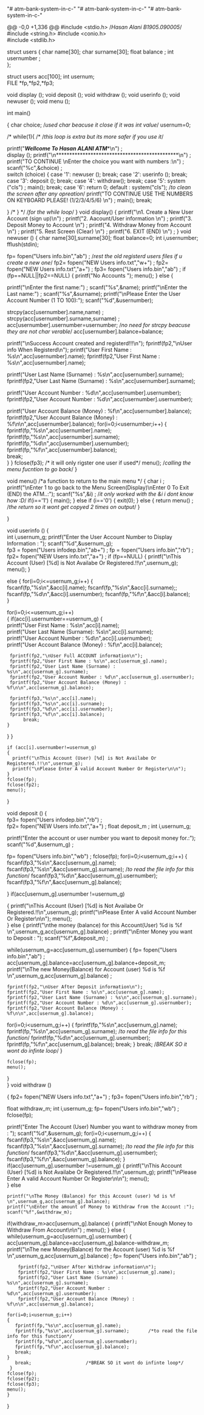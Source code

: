"# atm-bank-system-in-c-" 
"# atm-bank-system-in-c-" 
"# atm-bank-system-in-c-" 

@@ -0,0 +1,336 @@
#include <stdio.h>                   /*Hasan Alani  B1905.090005*/
#include <string.h>
#include <conio.h>   
#include <stdlib.h>
                                   
struct users 
{
 char name[30];
 char surname[30];
 float balance ;
 int usernumber ;		
};

struct users acc[100];
int usernum;  
FILE *fp,*fp2,*fp3;

void display ();
void deposit ();
void withdraw ();
void userinfo ();
void newuser ();
void menu ();
               
int main()

{
 char choice;                /*used char beacuse it close if it was int value*/
 usernum=0;
 
  /* while(1){ /*            /*this loop is extra but its more safer if you use it*/
   
 printf("*********Wellcome To Hasan ALANI ATM**********\n") ;	
 display ();
 printf("\n**********************************************\n") ;	
 printf("TO CONTINUE \nEnter the choice you want with numbers :\n") ; 
 scanf("%c",&choice) ;	
 switch (choice)
 {
  case '1':
  newuser ();
  break;
  case '2':
  userinfo ();
  break;
  case '3':
  deposit ();
  break;
  case '4':
  withdraw();
  break;
  case '5':
  system ("cls") ;
  main();
  break;
  case '6':
  return 0;
  default :
   system("cls");              /*to clean the screen after any opreation*/
   printf("TO CONTINUE USE THE NUMBERS ON KEYBOARD PLEASE! (1/2/3/4/5/6) \n") ;
   main();
   break;
 	
  } 
      /* } */                  /*for the while loop*/
}
 void display()
 {
 	printf("\n1. Create a New User Account (sign up)\n") ;
 	printf("2. Aacount/User information \n") ;
 	printf("3. Deposit Money to Account \n") ;
 	printf("4. Withdraw Money from Account \n") ;
 	printf("5. Rest Screen (Clear) \n") ;
 	printf("6. EXIT (END) \n") ;
 }
 void newuser ()
 { 
   char name[30],surname[30];
   float balance=0;
   int i,usernumber;
   fflush(stdin);
  	 
   fp= fopen("Users info.bin","ab") ;  /*rest the old registerd users files if u create a new one*/
   fp2= fopen("NEW Users info.txt","w+") ;
   fp2= fopen("NEW Users info.txt","a+") ;
   fp3= fopen("Users info.bin","ab") ; 
   if (fp==NULL||fp2==NULL)
  {
  	printf("No Accounts ");
  	menu();
  }
   else {
   
   printf("\nEnter the first name:") ;
   scanf("%s",&name);
   printf("\nEnter the Last name:") ;
   scanf("%s",&surname);
   printf("\nPlease Enter the User Account Number (1 TO 100):");
   scanf("%d",&usernumber);
   
   strcpy(acc[usernumber].name,name) ;
   strcpy(acc[usernumber].surname,surname) ;
   acc[usernumber].usernumber=usernumber;  /*no need for strcpy beacuse they are not char verable*/
   acc[usernumber].balance=balance;        
                         
	
   printf("\nSuccess Account created and registerd!!!\n");
   fprintf(fp2,"\nUser info When Registerd\n");
   printf("User First Name : %s\n",acc[usernumber].name);
   fprintf(fp2,"User First Name : %s\n",acc[usernumber].name);
   
   printf("User Last Name (Surname) : %s\n",acc[usernumber].surname);	
  fprintf(fp2,"User Last Name (Surname) : %s\n",acc[usernumber].surname);
  
   printf("User Account Number : %d\n",acc[usernumber].usernumber);
   fprintf(fp2,"User Account Number : %d\n",acc[usernumber].usernumber);
   
   printf("User Account Balance (Money) : %f\n",acc[usernumber].balance);  
  fprintf(fp2,"User Account Balance (Money) : %f\n\n",acc[usernumber].balance); 
  for(i=0;i<usernumber;i++)
   { 
	 fprintf(fp,"%s\n",acc[usernumber].name);
    fprintf(fp,"%s\n",acc[usernumber].surname);       
    fprintf(fp,"%d\n",acc[usernumber].usernumber);    
    fprintf(fp,"%f\n",acc[usernumber].balance);    
	break;                                                   	
  }
}
 fclose(fp3); /*  it will only rigster one user if used*/
   menu();              /*calling the menu fucntion to go back*/
 }
 
 void menu()           /*a function to return to the main menu */
 { 
  char i ;
  printf("\nEnter  1  to go back to the Menu Screen(Display)\nEnter 0 To Exit (END) the ATM..:");
  scanf("%s",&i) ; /*it only worked with the &i i dont know how :D*/
  if(i=='1')
  {
  	main();
  }
  else if (i=='0')
  {
  	exit(0);
  }
   else 
  {
  	return menu() ; /*the return so it wont get copyed 2 times on output*/
  }
 	
 }
 
 void userinfo () 
{		
int i,usernum_g;
printf("Enter the User Account Number to Display Information :  ");
scanf("%d",&usernum_g);	  
fp3 = fopen("Users infodep.bin","ab+") ; 
fp = fopen("Users info.bin","rb") ; 
fp2= fopen("NEW Users info.txt","a+") ;
  if (fp==NULL)
  { 
  	printf("\nThis Account (User) [%d] is Not Availabe Or Registered.!!\n",usernum_g);
  	menu();
  }
  
  else 
   {
  for(i=0;i<=usernum_g;i++)
  {		
		fscanf(fp,"%s\n",&acc[i].name);	
		fscanf(fp,"%s\n",&acc[i].surname);;	
	  	fscanf(fp,"%d\n",&acc[i].usernumber);
		fscanf(fp,"%f\n",&acc[i].balance);	      
  } 
   
 for(i=0;i<=usernum_g;i++)  
  {
    if(acc[i].usernumber==usernum_g)
	{  
	 printf("User First Name : %s\n",acc[i].name);		
	 printf("User Last Name (Surname): %s\n",acc[i].surname);	
	 printf("User Account Number : %d\n",acc[i].usernumber); 	
	 printf("User Account Balance (Money) : %f\n",acc[i].balance);
       	
	 fprintf(fp2,"\nUser Full ACCOUNT information\n");
     fprintf(fp2,"User First Name : %s\n",acc[usernum_g].name);
	 fprintf(fp2,"User Last Name (Surname) : %s\n",acc[usernum_g].surname);
     fprintf(fp2,"User Account Number : %d\n",acc[usernum_g].usernumber);
     fprintf(fp2,"User Account Balance (Money) : %f\n\n",acc[usernum_g].balance); 
    	
     fprintf(fp3,"%s\n",acc[i].name);
	 fprintf(fp3,"%s\n",acc[i].surname);
     fprintf(fp3,"%d\n",acc[i].usernumber);
     fprintf(fp3,"%f\n",acc[i].balance); 
		  break;
	}
  } 
	}
  
    if (acc[i].usernumber!=usernum_g)
    {
      printf("\nThis Account (User) [%d] is Not Availabe Or Registered.!!\n",usernum_g);
      printf("\nPlease Enter A valid Account Number Or Register\n\n");
    }
    fclose(fp);
	fclose(fp2);  
	menu();
}

 void deposit ()
{  
fp3=  fopen("Users infodep.bin","rb") ;  
fp2= fopen("NEW Users info.txt","a+") ;
float deposit_m ;
int i,usernum_g;         

  printf("Enter the account or user number you want to deposit money for.:");
  scanf("%d",&usernum_g) ;
  
  fp=  fopen("Users info.bin","wb") ; 
  fclose(fp); 
for(i=0;i<usernum_g;i++)
  {
  fscanf(fp3,"%s\n",&acc[usernum_g].name);
  fscanf(fp3,"%s\n",&acc[usernum_g].surname);       /*to read the file info for this function*/
  fscanf(fp3,"%d\n",&acc[usernum_g].usernumber);    
  fscanf(fp3,"%f\n",&acc[usernum_g].balance);
  
  }
   if(acc[usernum_g].usernumber !=usernum_g)
   
   {
    printf("\nThis Account (User) [%d] is Not Availabe Or Registered.!!\n",usernum_g);
    printf("\nPlease Enter A valid Account Number Or Register\n\n");
	menu();   
   }
  else 
 {
  printf("\nthe money (balance) for this Account(User) %d is %f \n",usernum_g,acc[usernum_g].balance) ;
  printf("\nEnter Money you want to Deposit : ");
  scanf("%f",&deposit_m) ;
  
  while(usernum_g=acc[usernum_g].usernumber)
   { 	fp=  fopen("Users info.bin","ab") ;
   acc[usernum_g].balance=acc[usernum_g].balance+deposit_m;
   printf("\nThe new Money(Balance) for Account (user) %d is %f \n",usernum_g,acc[usernum_g].balance) ;
       
	fprintf(fp2,"\nUser After Deposit information\n");
	fprintf(fp2,"User First Name : %s\n",acc[usernum_g].name);
	fprintf(fp2,"User Last Name (Surname) : %s\n",acc[usernum_g].surname);
	fprintf(fp2,"User Account Number : %d\n",acc[usernum_g].usernumber);
	fprintf(fp2,"User Account Balance (Money) : %f\n\n",acc[usernum_g].balance);  
		 
for(i=0;i<usernum_g;i++) 
{
	fprintf(fp,"%s\n",acc[usernum_g].name);
    fprintf(fp,"%s\n",acc[usernum_g].surname);       /*to read the file info for this function*/
    fprintf(fp,"%d\n",acc[usernum_g].usernumber);    
    fprintf(fp,"%f\n",acc[usernum_g].balance);
    break;
}
   break;                       /*BREAK SO it wont do infinte loop*/
   }
   
    fclose(fp);      		         
	menu();  
 }		                  
}
 void withdraw ()
 
{ 
  fp2= fopen("NEW Users info.txt","a+") ;
  fp3=  fopen("Users info.bin","rb") ;
  
  float withdraw_m;
  int i,usernum_g; 
  fp=  fopen("Users info.bin","wb") ; 
  fclose(fp); 
          
  printf("Enter The Account (User) Number you want to withdraw money from : ");
  scanf("%d",&usernum_g);
 for(i=0;i<usernum_g;i++)
  {
  fscanf(fp3,"%s\n",&acc[usernum_g].name);
  fscanf(fp3,"%s\n",&acc[usernum_g].surname);       /*to read the file info for this function*/
  fscanf(fp3,"%d\n",&acc[usernum_g].usernumber);    
  fscanf(fp3,"%f\n",&acc[usernum_g].balance);
 }
 if(acc[usernum_g].usernumber !=usernum_g)
   {
    printf("\nThis Account (User) [%d] is Not Availabe Or Registered.!!\n",usernum_g);
    printf("\nPlease Enter A valid Account Number Or Register\n\n");
	menu();   
   }
   else
  
    printf("\nThe Money (Balance) for this Account (user) %d is %f \n",usernum_g,acc[usernum_g].balance);
    printf("\nEnter the amount of Money to Withdraw from the Account :");
    scanf("%f",&withdraw_m);
   
   if(withdraw_m>acc[usernum_g].balance)
   {
   	printf("\nNot Enough Money to Withdraw From Account\n\n") ;
   	menu();
   }
   else
    { 
      while(usernum_g=acc[usernum_g].usernumber)
     {
   	  acc[usernum_g].balance=acc[usernum_g].balance-withdraw_m;
   	  printf("\nThe new Money(Balance) for the Account (user) %d is %f \n",usernum_g,acc[usernum_g].balance) ;
	   fp=  fopen("Users info.bin","ab") ;
	   
	    fprintf(fp2,"\nUser After Withdraw information\n");
		fprintf(fp2,"User First Name : %s\n",acc[usernum_g].name);
	    fprintf(fp2,"User Last Name (Surname) : %s\n",acc[usernum_g].surname);
	    fprintf(fp2,"User Account Number : %d\n",acc[usernum_g].usernumber);
	    fprintf(fp2,"User Account Balance (Money) : %f\n\n",acc[usernum_g].balance);
	            
	for(i=0;i<usernum_g;i++)
	{
       fprintf(fp,"%s\n",acc[usernum_g].name);
       fprintf(fp,"%s\n",acc[usernum_g].surname);       /*to read the file info for this function*/
       fprintf(fp,"%d\n",acc[usernum_g].usernumber);    
       fprintf(fp,"%f\n",acc[usernum_g].balance);
       break;
    }
	   break;                    /*BREAK SO it wont do infinte loop*/
     }
    fclose(fp);     
	fclose(fp2);   
	fclose(fp3);     
 	menu();	
    }		
}
